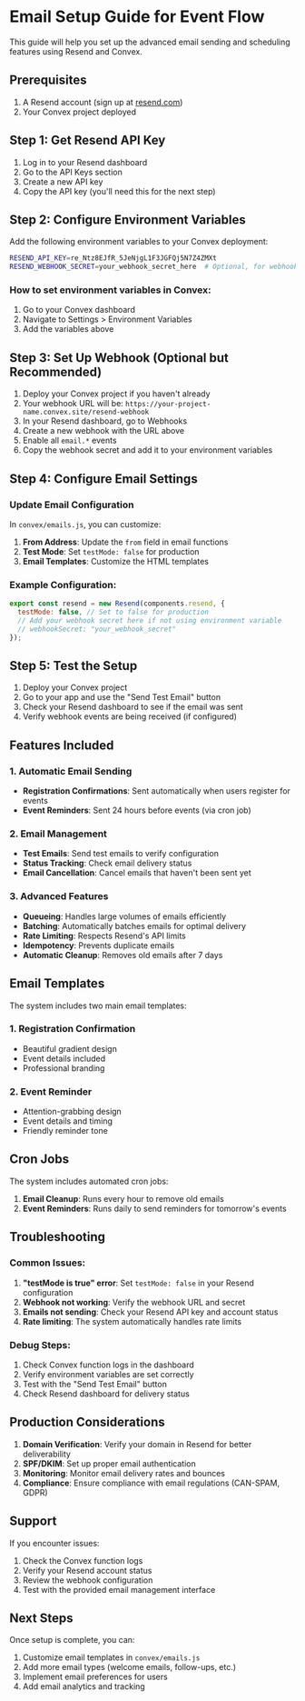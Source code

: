 # Email Setup Guide for Event Flow

This guide will help you set up the advanced email sending and scheduling features using Resend and Convex.

## Prerequisites

1. A Resend account (sign up at [resend.com](https://resend.com))
2. Your Convex project deployed

## Step 1: Get Resend API Key

1. Log in to your Resend dashboard
2. Go to the API Keys section
3. Create a new API key
4. Copy the API key (you'll need this for the next step)

## Step 2: Configure Environment Variables

Add the following environment variables to your Convex deployment:

```bash
RESEND_API_KEY=re_Ntz8EJfR_5JeNjgL1F3JGFQj5N7Z4ZMXt
RESEND_WEBHOOK_SECRET=your_webhook_secret_here  # Optional, for webhook functionality
```

### How to set environment variables in Convex:

1. Go to your Convex dashboard
2. Navigate to Settings > Environment Variables
3. Add the variables above

## Step 3: Set Up Webhook (Optional but Recommended)

1. Deploy your Convex project if you haven't already
2. Your webhook URL will be: `https://your-project-name.convex.site/resend-webhook`
3. In your Resend dashboard, go to Webhooks
4. Create a new webhook with the URL above
5. Enable all `email.*` events
6. Copy the webhook secret and add it to your environment variables

## Step 4: Configure Email Settings

### Update Email Configuration

In `convex/emails.js`, you can customize:

1. **From Address**: Update the `from` field in email functions
2. **Test Mode**: Set `testMode: false` for production
3. **Email Templates**: Customize the HTML templates

### Example Configuration:

```javascript
export const resend = new Resend(components.resend, {
  testMode: false, // Set to false for production
  // Add your webhook secret here if not using environment variable
  // webhookSecret: "your_webhook_secret"
});
```

## Step 5: Test the Setup

1. Deploy your Convex project
2. Go to your app and use the "Send Test Email" button
3. Check your Resend dashboard to see if the email was sent
4. Verify webhook events are being received (if configured)

## Features Included

### 1. Automatic Email Sending
- **Registration Confirmations**: Sent automatically when users register for events
- **Event Reminders**: Sent 24 hours before events (via cron job)

### 2. Email Management
- **Test Emails**: Send test emails to verify configuration
- **Status Tracking**: Check email delivery status
- **Email Cancellation**: Cancel emails that haven't been sent yet

### 3. Advanced Features
- **Queueing**: Handles large volumes of emails efficiently
- **Batching**: Automatically batches emails for optimal delivery
- **Rate Limiting**: Respects Resend's API limits
- **Idempotency**: Prevents duplicate emails
- **Automatic Cleanup**: Removes old emails after 7 days

## Email Templates

The system includes two main email templates:

### 1. Registration Confirmation
- Beautiful gradient design
- Event details included
- Professional branding

### 2. Event Reminder
- Attention-grabbing design
- Event details and timing
- Friendly reminder tone

## Cron Jobs

The system includes automated cron jobs:

1. **Email Cleanup**: Runs every hour to remove old emails
2. **Event Reminders**: Runs daily to send reminders for tomorrow's events

## Troubleshooting

### Common Issues:

1. **"testMode is true" error**: Set `testMode: false` in your Resend configuration
2. **Webhook not working**: Verify the webhook URL and secret
3. **Emails not sending**: Check your Resend API key and account status
4. **Rate limiting**: The system automatically handles rate limits

### Debug Steps:

1. Check Convex function logs in the dashboard
2. Verify environment variables are set correctly
3. Test with the "Send Test Email" button
4. Check Resend dashboard for delivery status

## Production Considerations

1. **Domain Verification**: Verify your domain in Resend for better deliverability
2. **SPF/DKIM**: Set up proper email authentication
3. **Monitoring**: Monitor email delivery rates and bounces
4. **Compliance**: Ensure compliance with email regulations (CAN-SPAM, GDPR)

## Support

If you encounter issues:

1. Check the Convex function logs
2. Verify your Resend account status
3. Review the webhook configuration
4. Test with the provided email management interface

## Next Steps

Once setup is complete, you can:

1. Customize email templates in `convex/emails.js`
2. Add more email types (welcome emails, follow-ups, etc.)
3. Implement email preferences for users
4. Add email analytics and tracking 